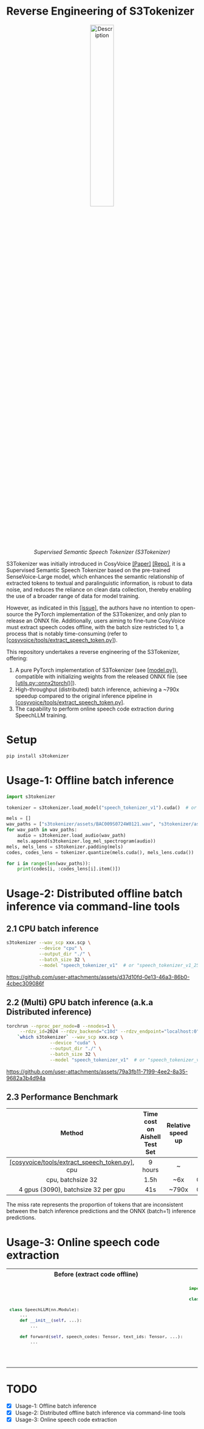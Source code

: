 # Reverse Engineering of S3Tokenizer

<div align="center">
  <img src="https://arxiv.org/html/2407.04051v2/x1.png" alt="Description" width="35%" />
  <p><em>Supervised Semantic Speech Tokenizer (S3Tokenizer)</em></p>
</div>

S3Tokenizer was initially introduced in CosyVoice [[Paper]](https://arxiv.org/abs/2407.04051v2) [[Repo]](https://github.com/FunAudioLLM/CosyVoice), it is a Supervised Semantic Speech Tokenizer based on the pre-trained SenseVoice-Large model, which enhances the semantic relationship of extracted tokens to textual and paralinguistic information, is robust to data noise, and reduces the reliance on clean data collection, thereby enabling the use of a broader range of data for model training.

However, as indicated in this [[issue]](https://github.com/FunAudioLLM/CosyVoice/issues/70), the authors have no intention to open-source the PyTorch implementation of the S3Tokenizer, and only plan to release an ONNX file. Additionally, users aiming to fine-tune CosyVoice must extract speech codes offline, with the batch size restricted to 1, a process that is notably time-consuming (refer to [[cosyvoice/tools/extract_speech_token.py]](https://github.com/FunAudioLLM/CosyVoice/blob/main/tools/extract_speech_token.py)).

This repository undertakes a reverse engineering of the S3Tokenizer, offering:
1. A pure PyTorch implementation of S3Tokenizer (see [[model.py]](https://github.com/xingchensong/S3Tokenizer/blob/main/s3tokenizer/model.py)), compatible with initializing weights from the released ONNX file (see [[utils.py::onnx2torch()]](https://github.com/xingchensong/S3Tokenizer/blob/main/s3tokenizer/utils.py)).
2. High-throughput (distributed) batch inference, achieving a ~790x speedup compared to the original inference pipeline in [[cosyvoice/tools/extract_speech_token.py]](https://github.com/FunAudioLLM/CosyVoice/blob/main/tools/extract_speech_token.py).
3. The capability to perform online speech code extraction during SpeechLLM training.

# Setup

```sh
pip install s3tokenizer
```

# Usage-1: Offline batch inference

```py
import s3tokenizer

tokenizer = s3tokenizer.load_model("speech_tokenizer_v1").cuda()  # or "speech_tokenizer_v1_25hz"

mels = []
wav_paths = ["s3tokenizer/assets/BAC009S0724W0121.wav", "s3tokenizer/assets/BAC009S0724W0122.wav"]
for wav_path in wav_paths:
    audio = s3tokenizer.load_audio(wav_path)
    mels.append(s3tokenizer.log_mel_spectrogram(audio))
mels, mels_lens = s3tokenizer.padding(mels)
codes, codes_lens = tokenizer.quantize(mels.cuda(), mels_lens.cuda())

for i in range(len(wav_paths)):
    print(codes[i, :codes_lens[i].item()])
```

# Usage-2: Distributed offline batch inference via command-line tools

## 2.1 CPU batch inference

```sh
s3tokenizer --wav_scp xxx.scp \
            --device "cpu" \
            --output_dir "./" \
            --batch_size 32 \
            --model "speech_tokenizer_v1"  # or "speech_tokenizer_v1_25hz"
```



https://github.com/user-attachments/assets/d37d10fd-0e13-46a3-86b0-4cbec309086f



## 2.2 (Multi) GPU batch inference (a.k.a Distributed inference)

```sh
torchrun --nproc_per_node=8 --nnodes=1 \
     --rdzv_id=2024 --rdzv_backend="c10d" --rdzv_endpoint="localhost:0" \
    `which s3tokenizer` --wav_scp xxx.scp \
                --device "cuda" \
                --output_dir "./" \
                --batch_size 32 \
                --model "speech_tokenizer_v1"  # or "speech_tokenizer_v1_25hz"
```



https://github.com/user-attachments/assets/79a3fb11-7199-4ee2-8a35-9682a3b4d94a



## 2.3 Performance Benchmark

|  Method  | Time cost on Aishell Test Set | Relative speed up | Miss Rate |
|:------:|:----------:|:--------------:|:-----:|
|  [[cosyvoice/tools/extract_speech_token.py]](https://github.com/FunAudioLLM/CosyVoice/blob/main/tools/extract_speech_token.py), cpu |   9 hours    |    ~         | ~ |
|  cpu, batchsize 32  |    1.5h    |    ~6x        | 0.76% |
|  4 gpus (3090), batchsize 32 per gpu  |   41s    |   ~790x         | 0.76% |

The miss rate represents the proportion of tokens that are inconsistent between the batch inference predictions and the ONNX (batch=1) inference predictions.

# Usage-3: Online speech code extraction

<table>
<tr>
<th>Before (extract code offline)</th>
<th>After (extract code online)</th>
</tr>
<tr>
<td>
<sub>

```py

class SpeechLLM(nn.Module):
    ...
    def __init__(self, ...):
        ...

    def forward(self, speech_codes: Tensor, text_ids: Tensor, ...):
        ...
```

</sub>
<td>
<sub>

```py
import s3tokenizer

class SpeechLLM(nn.Module):
    ...
    def __init__(self, ...):
        ...
        self.speech_tokenizer = s3tokenizer.load_model("speech_tokenizer_v1")  # or "speech_tokenizer_v1_25hz"
        self.speech_tokenizer.freeze()

    def forward(self, speech: Tensor, speech_lens: Tensor, text_ids: Tensor, ...):
        ...
        speech_codes, speech_codes_lens = self.speech_tokenizer.quantize(speech, speech_lens)
        speech_codes = speech_codes.clone()  # for backward compatbility
        speech_codes_lens = speeech_codes_lens.clone()  # for backward compatbility
```

</sub>
</td>
</tr>
</table>


# TODO

- [x] Usage-1: Offline batch inference
- [x] Usage-2: Distributed offline batch inference via command-line tools
- [x] Usage-3: Online speech code extraction

